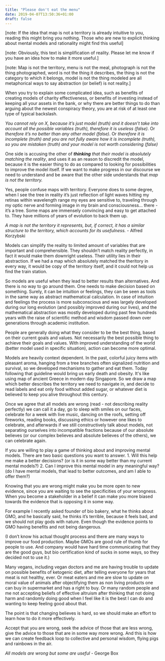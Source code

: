 ```yaml
---
title: "Please don't eat the menu"
date: 2019-04-07T13:50:36+01:00
draft: false
---
```


[note: If the idea that map is not a territory is already intuitive to you, reading this might bring you nothing. Those who are new to explicit thinking about mental models and rationality might find this useful]

[note: Obviously, this text is simplification of reality. Please let me know if you have an idea how to make it more useful.]

[note: Map is not the territory, menu is not the meal, photograph is not the thing photographed, word is not the thing it describes, the thing is not the category to which it belongs, model is not the thing modeled are all metaphorical ways to say abstraction (or belief) is not reality.]

When you try to explain some complicated idea, such as benefits of creating models of charity effectiveness, or benefits of investing instead of keeping all your assets in the bank, or why there are better things to do than arguing about the newest conspiracy theory, you are at risk of at least one type of typical backslash. 

*You cannot rely on X, because it’s just model (truth) and it doesn’t take into account all the possible variables (truth), therefore it is useless (false).* Or *therefore it’s no better than any other model (false)*. Or *therefore it is incomplete (truth) and you are not fully aware how it is incomplete (truth), so you are mistaken (truth) and your model is not worth considering (false)*

One side is accusing the other of ***thinking*** *that their model is absolutely matching the reality*, and uses it as an reason to discredit the model,  because it is the easier thing to do as compared to looking for possibilities to improve the model itself. If we want to make progress in our discourse we need to understand and be aware that the other side understands that *map is not the territory.*

Yes, people confuse maps with territory. Everyone does to some degree, when I see the tree in reality it’s just reflection of light waves hitting my retinas within wavelength range my eyes are sensitive to, traveling through my optic nerve and forming image in my brain and consciousness… there - it’s a tree.  Some maps are immensely convincing and easy to get attached to. They have millions of years of evolution to back them up. 

*A map is not the territory it represents, but, if correct, it has a similar structure to the territory, which accounts for its usefulness.* - Alfred Korzybski

Models can simplify the reality to limited amount of variables that are important and comprehensible. They shouldn’t match reality perfectly, in fact it would make them downright useless. Their utility lies in their abstraction. If we had a map which absolutely matched the theritory in every way, it would be copy of the territory itself, and it could not help us find the train station.

So models are useful when they lead to better results than alternatives. And there is no way to go around them. One needs to make decision based on something. Surely, it can be intuition or feelings, they can be seen as tools in the same way as abstract mathematical calculation. In case of intuition and feelings the process is more subconscious and was largely developed during our long evolution (and possibly improved during our lives), and the mathematical abstraction was mostly developed during past few hundreds years with the raise of scientific method and wisdom passed down over generations through academic institution. 

People are generally doing what they consider to be the best thing, based on their current goals and values. Not necessarily the best possible thing to achieve their goals and values. With improved understanding of the world (better model used in specific situation), action can become more optimal.

Models are heavily context dependent. In the past, colorful juicy items with pleasant aroma, hanging from a tree branches often signalized nutrition and survival, so we developed mechanisms to gather and eat them. Today following that guideline would bring us early death and obesity. It's like using map of ancient Greece in modern day Singapore. So we draw a map which better describes the territory we need to navigate in, and decide to read labels and eat only food without added sugar, or whatever diet is believed to keep you alive throughout this century.

Once we agree that all models are wrong (read - not describing reality perfectly) we can call it a day, go to sleep with smiles on our faces, celebrate for a week with live music, dancing on the roofs, setting off fireworks, reading books, discussing ethics or however one likes to celebrate, and afterwards if we still constructively talk about models, not separating ourselves into incompatible fractions because of our absolute believes (or our complex believes and absolute believes of the others), we can celebrate again. 

If you are willing to play a game of thinking about and improving mental models. There are two basic questions you want to answer. 1. Will this help me make a better decisions? (or is it in some way better than my current mental models?) 2. Can I improve this mental model in any meaningful way? (do I have mental models, that lead to better outcomes, and am I able to offer them?)

Knowing that you are wrong might make you be more open to new evidence, since you are waiting to see the specificities of your wrongness. When you become a stakeholder in a belief it can make you more biased towards the evidence that is opposing it in some way. 

For example I recently asked founder of bio bakery, what he thinks about GMO, and he basically said, he thinks it’s terrible, because it feels bad, and we should not play gods with nature. Even though the evidence points to GMO having benefits and not being dangerous. 

(I don’t know his actual thought process and there are many ways to improve our food production. Maybe GMOs are good rule of thumb for people to use. And company would have hard time communicating that they are the good guys, but bio certification kind of sucks in some ways, so they decided not to use it.)

Many vegans, including vegan doctors and me are having trouble to update on possible benefits of ketogenic diet, after telling everyone for years that meat is not healthy, ever. Or meat eaters and me are slow to update on moral value of animals after objectifying them as non living products one can buy in supermarket and has a right to buy. Or many random people and me not accepting beliefs of effective altruism after thinking that not doing harm and randomly doing good when I feel like it is the best I can do and wanting to keep feeling good about that. 

The point is that changing believes is hard, so we should make an effort to learn how to do it more effectively. 

Accept that you are wrong, seek the advice of those that are less wrong, give the advice to those that are in some way more wrong. And this is how we can create feedback loop to collective and personal wisdom, flying pigs and rainbows in the air. 

*All models are wrong but some are useful* - George Box